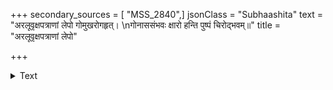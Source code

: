 +++
secondary_sources = [ "MSS_2840",]
jsonClass = "Subhaashita"
text = "अरलूवृक्षपत्राणां लेपो गोमुखरोगहृत्।  \nगोनाससंभवः क्षारो हन्ति पुष्पं चिरोद्भवम्॥"
title = "अरलूवृक्षपत्राणां लेपो"

+++

<details><summary>Text</summary>

अरलूवृक्षपत्राणां लेपो गोमुखरोगहृत्।  
गोनाससंभवः क्षारो हन्ति पुष्पं चिरोद्भवम्॥
</details>
